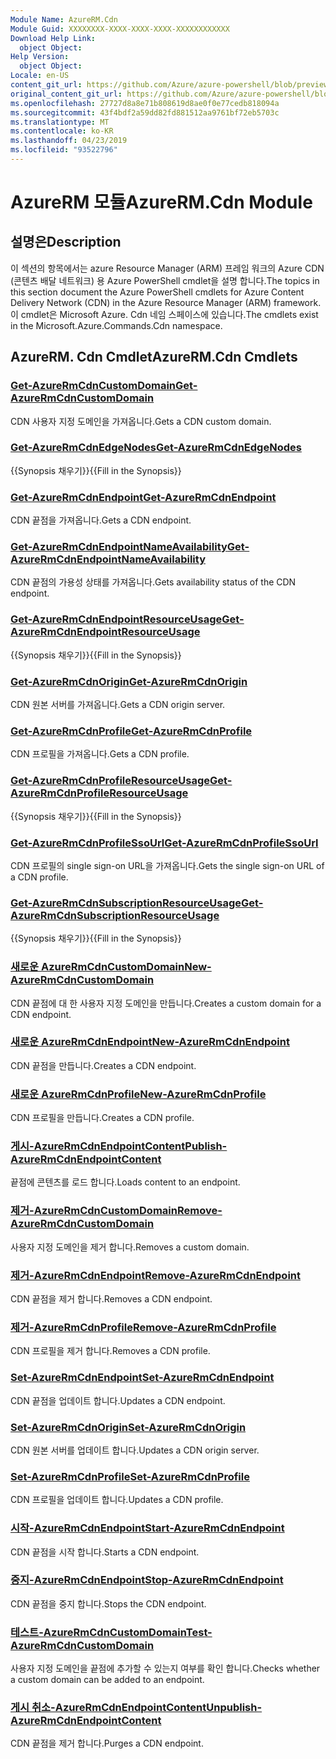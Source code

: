 ```yaml
---
Module Name: AzureRM.Cdn
Module Guid: XXXXXXXX-XXXX-XXXX-XXXX-XXXXXXXXXXXX
Download Help Link:
  object Object: 
Help Version:
  object Object: 
Locale: en-US
content_git_url: https://github.com/Azure/azure-powershell/blob/preview/src/ResourceManager/Cdn/Commands.Cdn/help/AzureRM.Cdn.md
original_content_git_url: https://github.com/Azure/azure-powershell/blob/preview/src/ResourceManager/Cdn/Commands.Cdn/help/AzureRM.Cdn.md
ms.openlocfilehash: 27727d8a8e71b808619d8ae0f0e77cedb818094a
ms.sourcegitcommit: 43f4bdf2a59dd82fd881512aa9761bf72eb5703c
ms.translationtype: MT
ms.contentlocale: ko-KR
ms.lasthandoff: 04/23/2019
ms.locfileid: "93522796"
---
```

# <span data-ttu-id="4509a-101">AzureRM 모듈</span><span class="sxs-lookup"><span data-stu-id="4509a-101">AzureRM.Cdn Module</span></span>
## <span data-ttu-id="4509a-102">설명은</span><span class="sxs-lookup"><span data-stu-id="4509a-102">Description</span></span>
<span data-ttu-id="4509a-103">이 섹션의 항목에서는 azure Resource Manager (ARM) 프레임 워크의 Azure CDN (콘텐츠 배달 네트워크) 용 Azure PowerShell cmdlet을 설명 합니다.</span><span class="sxs-lookup"><span data-stu-id="4509a-103">The topics in this section document the Azure PowerShell cmdlets for Azure Content Delivery Network (CDN) in the Azure Resource Manager (ARM) framework.</span></span> <span data-ttu-id="4509a-104">이 cmdlet은 Microsoft Azure. Cdn 네임 스페이스에 있습니다.</span><span class="sxs-lookup"><span data-stu-id="4509a-104">The cmdlets exist in the Microsoft.Azure.Commands.Cdn namespace.</span></span>

## <span data-ttu-id="4509a-105">AzureRM. Cdn Cmdlet</span><span class="sxs-lookup"><span data-stu-id="4509a-105">AzureRM.Cdn Cmdlets</span></span>
### [<span data-ttu-id="4509a-106">Get-AzureRmCdnCustomDomain</span><span class="sxs-lookup"><span data-stu-id="4509a-106">Get-AzureRmCdnCustomDomain</span></span>](Get-AzureRmCdnCustomDomain.md)
<span data-ttu-id="4509a-107">CDN 사용자 지정 도메인을 가져옵니다.</span><span class="sxs-lookup"><span data-stu-id="4509a-107">Gets a CDN custom domain.</span></span>

### [<span data-ttu-id="4509a-108">Get-AzureRmCdnEdgeNodes</span><span class="sxs-lookup"><span data-stu-id="4509a-108">Get-AzureRmCdnEdgeNodes</span></span>](Get-AzureRmCdnEdgeNodes.md)
<span data-ttu-id="4509a-109">{{Synopsis 채우기}}</span><span class="sxs-lookup"><span data-stu-id="4509a-109">{{Fill in the Synopsis}}</span></span>

### [<span data-ttu-id="4509a-110">Get-AzureRmCdnEndpoint</span><span class="sxs-lookup"><span data-stu-id="4509a-110">Get-AzureRmCdnEndpoint</span></span>](Get-AzureRmCdnEndpoint.md)
<span data-ttu-id="4509a-111">CDN 끝점을 가져옵니다.</span><span class="sxs-lookup"><span data-stu-id="4509a-111">Gets a CDN endpoint.</span></span>

### [<span data-ttu-id="4509a-112">Get-AzureRmCdnEndpointNameAvailability</span><span class="sxs-lookup"><span data-stu-id="4509a-112">Get-AzureRmCdnEndpointNameAvailability</span></span>](Get-AzureRmCdnEndpointNameAvailability.md)
<span data-ttu-id="4509a-113">CDN 끝점의 가용성 상태를 가져옵니다.</span><span class="sxs-lookup"><span data-stu-id="4509a-113">Gets availability status of the CDN endpoint.</span></span>

### [<span data-ttu-id="4509a-114">Get-AzureRmCdnEndpointResourceUsage</span><span class="sxs-lookup"><span data-stu-id="4509a-114">Get-AzureRmCdnEndpointResourceUsage</span></span>](Get-AzureRmCdnEndpointResourceUsage.md)
<span data-ttu-id="4509a-115">{{Synopsis 채우기}}</span><span class="sxs-lookup"><span data-stu-id="4509a-115">{{Fill in the Synopsis}}</span></span>

### [<span data-ttu-id="4509a-116">Get-AzureRmCdnOrigin</span><span class="sxs-lookup"><span data-stu-id="4509a-116">Get-AzureRmCdnOrigin</span></span>](Get-AzureRmCdnOrigin.md)
<span data-ttu-id="4509a-117">CDN 원본 서버를 가져옵니다.</span><span class="sxs-lookup"><span data-stu-id="4509a-117">Gets a CDN origin server.</span></span>

### [<span data-ttu-id="4509a-118">Get-AzureRmCdnProfile</span><span class="sxs-lookup"><span data-stu-id="4509a-118">Get-AzureRmCdnProfile</span></span>](Get-AzureRmCdnProfile.md)
<span data-ttu-id="4509a-119">CDN 프로필을 가져옵니다.</span><span class="sxs-lookup"><span data-stu-id="4509a-119">Gets a CDN profile.</span></span>

### [<span data-ttu-id="4509a-120">Get-AzureRmCdnProfileResourceUsage</span><span class="sxs-lookup"><span data-stu-id="4509a-120">Get-AzureRmCdnProfileResourceUsage</span></span>](Get-AzureRmCdnProfileResourceUsage.md)
<span data-ttu-id="4509a-121">{{Synopsis 채우기}}</span><span class="sxs-lookup"><span data-stu-id="4509a-121">{{Fill in the Synopsis}}</span></span>

### [<span data-ttu-id="4509a-122">Get-AzureRmCdnProfileSsoUrl</span><span class="sxs-lookup"><span data-stu-id="4509a-122">Get-AzureRmCdnProfileSsoUrl</span></span>](Get-AzureRmCdnProfileSsoUrl.md)
<span data-ttu-id="4509a-123">CDN 프로필의 single sign-on URL을 가져옵니다.</span><span class="sxs-lookup"><span data-stu-id="4509a-123">Gets the single sign-on URL of a CDN profile.</span></span>

### [<span data-ttu-id="4509a-124">Get-AzureRmCdnSubscriptionResourceUsage</span><span class="sxs-lookup"><span data-stu-id="4509a-124">Get-AzureRmCdnSubscriptionResourceUsage</span></span>](Get-AzureRmCdnSubscriptionResourceUsage.md)
<span data-ttu-id="4509a-125">{{Synopsis 채우기}}</span><span class="sxs-lookup"><span data-stu-id="4509a-125">{{Fill in the Synopsis}}</span></span>

### [<span data-ttu-id="4509a-126">새로운 AzureRmCdnCustomDomain</span><span class="sxs-lookup"><span data-stu-id="4509a-126">New-AzureRmCdnCustomDomain</span></span>](New-AzureRmCdnCustomDomain.md)
<span data-ttu-id="4509a-127">CDN 끝점에 대 한 사용자 지정 도메인을 만듭니다.</span><span class="sxs-lookup"><span data-stu-id="4509a-127">Creates a custom domain for a CDN endpoint.</span></span>

### [<span data-ttu-id="4509a-128">새로운 AzureRmCdnEndpoint</span><span class="sxs-lookup"><span data-stu-id="4509a-128">New-AzureRmCdnEndpoint</span></span>](New-AzureRmCdnEndpoint.md)
<span data-ttu-id="4509a-129">CDN 끝점을 만듭니다.</span><span class="sxs-lookup"><span data-stu-id="4509a-129">Creates a CDN endpoint.</span></span>

### [<span data-ttu-id="4509a-130">새로운 AzureRmCdnProfile</span><span class="sxs-lookup"><span data-stu-id="4509a-130">New-AzureRmCdnProfile</span></span>](New-AzureRmCdnProfile.md)
<span data-ttu-id="4509a-131">CDN 프로필을 만듭니다.</span><span class="sxs-lookup"><span data-stu-id="4509a-131">Creates a CDN profile.</span></span>

### [<span data-ttu-id="4509a-132">게시-AzureRmCdnEndpointContent</span><span class="sxs-lookup"><span data-stu-id="4509a-132">Publish-AzureRmCdnEndpointContent</span></span>](Publish-AzureRmCdnEndpointContent.md)
<span data-ttu-id="4509a-133">끝점에 콘텐츠를 로드 합니다.</span><span class="sxs-lookup"><span data-stu-id="4509a-133">Loads content to an endpoint.</span></span>

### [<span data-ttu-id="4509a-134">제거-AzureRmCdnCustomDomain</span><span class="sxs-lookup"><span data-stu-id="4509a-134">Remove-AzureRmCdnCustomDomain</span></span>](Remove-AzureRmCdnCustomDomain.md)
<span data-ttu-id="4509a-135">사용자 지정 도메인을 제거 합니다.</span><span class="sxs-lookup"><span data-stu-id="4509a-135">Removes a custom domain.</span></span>

### [<span data-ttu-id="4509a-136">제거-AzureRmCdnEndpoint</span><span class="sxs-lookup"><span data-stu-id="4509a-136">Remove-AzureRmCdnEndpoint</span></span>](Remove-AzureRmCdnEndpoint.md)
<span data-ttu-id="4509a-137">CDN 끝점을 제거 합니다.</span><span class="sxs-lookup"><span data-stu-id="4509a-137">Removes a CDN endpoint.</span></span>

### [<span data-ttu-id="4509a-138">제거-AzureRmCdnProfile</span><span class="sxs-lookup"><span data-stu-id="4509a-138">Remove-AzureRmCdnProfile</span></span>](Remove-AzureRmCdnProfile.md)
<span data-ttu-id="4509a-139">CDN 프로필을 제거 합니다.</span><span class="sxs-lookup"><span data-stu-id="4509a-139">Removes a CDN profile.</span></span>

### [<span data-ttu-id="4509a-140">Set-AzureRmCdnEndpoint</span><span class="sxs-lookup"><span data-stu-id="4509a-140">Set-AzureRmCdnEndpoint</span></span>](Set-AzureRmCdnEndpoint.md)
<span data-ttu-id="4509a-141">CDN 끝점을 업데이트 합니다.</span><span class="sxs-lookup"><span data-stu-id="4509a-141">Updates a CDN endpoint.</span></span>

### [<span data-ttu-id="4509a-142">Set-AzureRmCdnOrigin</span><span class="sxs-lookup"><span data-stu-id="4509a-142">Set-AzureRmCdnOrigin</span></span>](Set-AzureRmCdnOrigin.md)
<span data-ttu-id="4509a-143">CDN 원본 서버를 업데이트 합니다.</span><span class="sxs-lookup"><span data-stu-id="4509a-143">Updates a CDN origin server.</span></span>

### [<span data-ttu-id="4509a-144">Set-AzureRmCdnProfile</span><span class="sxs-lookup"><span data-stu-id="4509a-144">Set-AzureRmCdnProfile</span></span>](Set-AzureRmCdnProfile.md)
<span data-ttu-id="4509a-145">CDN 프로필을 업데이트 합니다.</span><span class="sxs-lookup"><span data-stu-id="4509a-145">Updates a CDN profile.</span></span>

### [<span data-ttu-id="4509a-146">시작-AzureRmCdnEndpoint</span><span class="sxs-lookup"><span data-stu-id="4509a-146">Start-AzureRmCdnEndpoint</span></span>](Start-AzureRmCdnEndpoint.md)
<span data-ttu-id="4509a-147">CDN 끝점을 시작 합니다.</span><span class="sxs-lookup"><span data-stu-id="4509a-147">Starts a CDN endpoint.</span></span>

### [<span data-ttu-id="4509a-148">중지-AzureRmCdnEndpoint</span><span class="sxs-lookup"><span data-stu-id="4509a-148">Stop-AzureRmCdnEndpoint</span></span>](Stop-AzureRmCdnEndpoint.md)
<span data-ttu-id="4509a-149">CDN 끝점을 중지 합니다.</span><span class="sxs-lookup"><span data-stu-id="4509a-149">Stops the CDN endpoint.</span></span>

### [<span data-ttu-id="4509a-150">테스트-AzureRmCdnCustomDomain</span><span class="sxs-lookup"><span data-stu-id="4509a-150">Test-AzureRmCdnCustomDomain</span></span>](Test-AzureRmCdnCustomDomain.md)
<span data-ttu-id="4509a-151">사용자 지정 도메인을 끝점에 추가할 수 있는지 여부를 확인 합니다.</span><span class="sxs-lookup"><span data-stu-id="4509a-151">Checks whether a custom domain can be added to an endpoint.</span></span>

### [<span data-ttu-id="4509a-152">게시 취소-AzureRmCdnEndpointContent</span><span class="sxs-lookup"><span data-stu-id="4509a-152">Unpublish-AzureRmCdnEndpointContent</span></span>](Unpublish-AzureRmCdnEndpointContent.md)
<span data-ttu-id="4509a-153">CDN 끝점을 제거 합니다.</span><span class="sxs-lookup"><span data-stu-id="4509a-153">Purges a CDN endpoint.</span></span>


